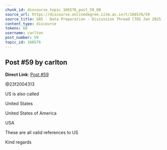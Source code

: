 ```yaml
---
chunk_id: discourse_topic_166576_post_59_00
source_url: https://discourse.onlinedegree.iitm.ac.in/t/166576/59
source_title: GA5 - Data Preparation - Discussion Thread [TDS Jan 2025]
content_type: discourse
tokens: 68
username: carlton
post_number: 59
topic_id: 166576
---
```


## Post #59 by carlton

**Direct Link**: [Post #59](https://discourse.onlinedegree.iitm.ac.in/t/166576/59)

@23f2004313

US is also called

United States

United States of America

USA

These are all valid references to US

Kind regards
